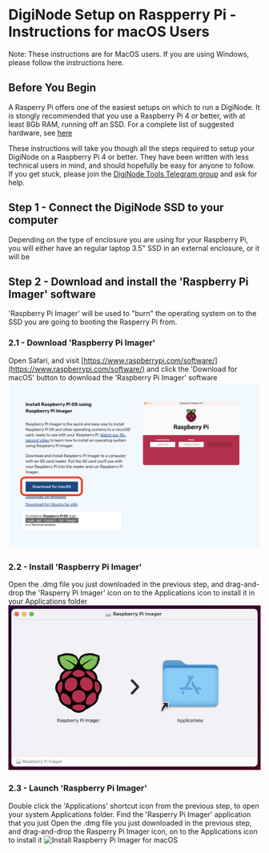 # DigiNode Setup on Raspperry Pi - Instructions for macOS Users

Note: These instructions are for MacOS users. If you are using Windows, please follow the instructions here.

## Before You Begin

A Rasperry Pi offers one of the easiest setups on which to run a DigiNode. It is stongly recommended that you use a Raspberry Pi 4 or better, with at least 8Gb RAM, running off an SSD. For a complete list of suggested hardware, see [here](docs/suggested_hardware.md)

These instructions will take you though all the steps required to setup your DigiNode on a Raspberry Pi 4 or better. They have been written with less technical users in mind, and should hopefully be easy for anyone to follow. If you get stuck, please join the [DigiNode Tools Telegram group](https://t.me/+ked2VGZsLPAyN2Jk) and ask for help.

## Step 1 - Connect the DigiNode SSD to your computer

Depending on the type of enclosure you are using for your Raspberry Pi, you will either have an regular laptop 3.5" SSD in an external enclosure, or it will be 

## Step 2 - Download and install the 'Raspberry Pi Imager' software

'Raspberry Pi Imager' will be used to "burn" the operating system on to the SSD you are going to booting the Rasperry Pi from.

### 2.1 - Download 'Raspberry Pi Imager'
Open Safari, and visit [https://www.raspberrypi.com/software/](https://www.raspberrypi.com/software/) and click the 'Download for macOS' button to download the 'Raspberry Pi Imager' software
![Download Raspberry Pi Imager for macOS](./images/macos_setup_2_1.png)

### 2.2 - Install 'Raspberry Pi Imager'
Open the .dmg file you just downloaded in the previous step, and drag-and-drop the 'Rasperry Pi Imager' icon on to the Applications icon to install it in your Applications folder
![Install Raspberry Pi Imager for macOS](/images/macos_setup_2_2.png)

### 2.3 - Launch 'Raspberry Pi Imager'
Double click the 'Applications' shortcut icon from the previous step, to open your system Applications folder. Find the 'Rasperry Pi Imager' application that you just Open the .dmg file you just downloaded in the previous step, and drag-and-drop the Rasperry Pi Imager icon, on to the Applications icon to install it
![Install Raspberry Pi Imager for macOS](/images/macos_setup_2_3.png)